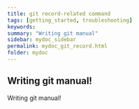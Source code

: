 ```yaml
---
title: git record-related command
tags: [getting_started, troubleshooting]
keywords:
summary: "Writing git manual"
sidebar: mydoc_sidebar
permalink: mydoc_git_record.html
folder: mydoc
---
```


## Writing git manual! 
Writing git manual! 

